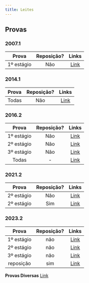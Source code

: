 ```yaml
---
title: Leites
---
```


## Provas

### 2007.1

| **Prova**  | **Reposição?** |                                                                  **Links**                                                                  |
| :--------: | :------------: | :-----------------------------------------------------------------------------------------------------------------------------------------: |
| 1º estágio |      Não       | [Link](https://docs.google.com/document/d/1JSy9g0g3zY2xSyUeIo9TE0Tl211wT9OS/edit?usp=sharing&ouid=108603458023650565387&rtpof=true&sd=true) |

### 2014.1

| **Prova** | **Reposição?** |                                         **Links**                                          |
| :-------: | :------------: | :----------------------------------------------------------------------------------------: |
|   Todas   |      Não       | [Link](https://drive.google.com/file/d/16e_hctXJGz4V5UjB5p6vTVQl36RZuZWx/view?usp=sharing) |

### 2016.2

| **Prova**  | **Reposição?** |                                          **Links**                                           |
| :--------: | :------------: | :------------------------------------------------------------------------------------------: |
| 1º estágio |      Não       | [Link](https://drive.google.com/drive/folders/1kE4dqrVt821fKkeDrnGua5rvw3ymmiJ6?usp=sharing) |
| 2º estágio |      Não       |  [Link](https://drive.google.com/file/d/1lxKmCegNU-H8p8ISu57BJddwGD6WQgju/view?usp=sharing)  |
| 3º estágio |      Não       |  [Link](https://drive.google.com/file/d/1PKcWk7pZ14tk8YRAq7-ssjvJclTMosUs/view?usp=sharing)  |
|   Todas    |       -        |  [Link](https://drive.google.com/file/d/1Ixo86r5CqNorClSD4UQaYcUQghA1hHcb/view?usp=sharing)  |

### 2021.2

| **Prova**  | **Reposição?** |                                          **Links**                                           |
| :--------: | :------------: | :------------------------------------------------------------------------------------------: |
| 2º estágio |      Não       | [Link](https://drive.google.com/drive/folders/1oTft7BrrAqAzmaHW5RJfaldaQ2dGPecN?usp=sharing) |
| 2º estágio |      Sim       | [Link](https://drive.google.com/drive/folders/1PSNgQDRLkutql-WwyyX1_HvanTztbet0?usp=sharing) |

### 2023.2

| **Prova**  | **Reposição?** |                                          **Links**                                           |
| :--------: | :------------: | :------------------------------------------------------------------------------------------: |
| 1º estágio |      não       | [Link]([https://drive.google.com/drive/folders/1oTft7BrrAqAzmaHW5RJfaldaQ2dGPecN?usp=sharing](https://docs.google.com/document/d/1KQy609YsIHfDnoyWi7JhNU9ZomxnP_wc/edit?usp=drive_link&ouid=103978096825672631938&rtpof=true&sd=true)) |
| 2º estágio |      não       | [Link]([https://drive.google.com/drive/folders/1PSNgQDRLkutql-WwyyX1_HvanTztbet0?usp=sharing](https://docs.google.com/document/d/1VrP5KBvYgzVSFcz7SHPd8tSoKxFMMHCt/edit?usp=drive_link&ouid=103978096825672631938&rtpof=true&sd=true)) |
| 3º estágio |      não       | [Link]([https://drive.google.com/drive/folders/1PSNgQDRLkutql-WwyyX1_HvanTztbet0?usp=sharing](https://docs.google.com/document/d/1L65p3rhp5x6nCkZf9lfhHPtgMiQ7306S/edit?usp=drive_link&ouid=103978096825672631938&rtpof=true&sd=true)) |
| reposição  |      sim       | [Link]([https://drive.google.com/drive/folders/1PSNgQDRLkutql-WwyyX1_HvanTztbet0?usp=sharing](https://docs.google.com/document/d/1RetxwiJnNsoaTpE4nyw5sZmTRQDqswjI/edit?usp=drive_link&ouid=103978096825672631938&rtpof=true&sd=true)) |

**Provas Diversas** [Link](https://drive.google.com/drive/folders/1ipOYwTLeMuNiWUmpcujc9joPpr7scR8B?usp=sharing)
